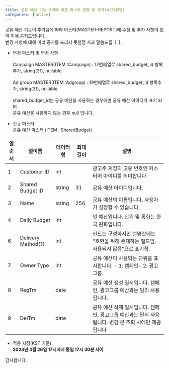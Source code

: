 ```yaml
---
title: 공유 예산 기능 추가에 따른 마스터 변경 및 추가(4/26반영)
categories: [notice]
---
```


공유 예산 기능이 추가됨에 따라 마스터(MASTER-REPORT)에 수정 및 추가 사항이 있어 이에 공지드립니다.<br>
변경 사항에 대해 미리 공지를 드리지 못한점 사과 말씀드립니다. <br>

* 변경 마스터  및 변경 사항<br><br>
Campaign MASTER(ITEM :Campaign) : 12번째열로 shared_budget_id 항목추가,  string(31), nullable<br><br>
Ad group MASTER(ITEM :Adgroup) : 19번째열로 shared_budget_id 항목추가,  string(31), nullable<br><br>
shared_budget_id는 공유 예산을 사용하는 경우에만 공유 예산 아이디가 표기 되며 <br>
공유 예산을 사용하지 않는 경우 null 입니다. <br>

* 신규 마스터<br>
공유 예산 마스터 (ITEM : SharedBudget)<br>

열순서 | 열이름 | 데이터형 | 최대길이 | 설명
-- | -- | -- | -- | --
1 | Customer ID | int |   | 광고주 계정의 고유 번호인 커스터머 아이디를 의미합니다
2 | Shared Budget ID | string | 31 | 공유 예산 아이디입니다.
3 | Name | string | 256 | 공유 예산의 이름입니다. 사용자가 설정할 수 있습니다.
4 | Daily Budget | int |   | 일 예산입니다. 단위 및 통화는 한국 원화입니다.
6 | Delivery Method(?) | int |   | 필드는 구성하지만 설명란에는 "호환을 위해 존재하는 필드임, 사용되지 않음"으로 표기함.
7 | Owner Type | int |   | 공유 예산이 사용되는 단위를 표시합니다. - 1: 캠페인- 2: 광고그룹.
8 | RegTm | date |   | 공유 예산 생성 일시입니다. 캠페인, 광고그룹 예산과는 달리 사용됩니다.
9 | DelTm | date |   | 공유 예산 삭제 일시입니다. 캠페인, 광고그룹 예산과는 달리 사용됩니다. 변경 분 조회 시에만 제공됩니다


* 적용 시점(KST 기준)<br>
**2023년 4월 26일 17시에서 동일 17시 30분 사이**<br>



감사합니다.
